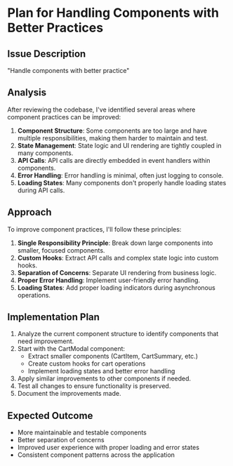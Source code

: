 # Plan for Handling Components with Better Practices

## Issue Description
"Handle components with better practice"

## Analysis
After reviewing the codebase, I've identified several areas where component practices can be improved:

1. **Component Structure**: Some components are too large and have multiple responsibilities, making them harder to maintain and test.
2. **State Management**: State logic and UI rendering are tightly coupled in many components.
3. **API Calls**: API calls are directly embedded in event handlers within components.
4. **Error Handling**: Error handling is minimal, often just logging to console.
5. **Loading States**: Many components don't properly handle loading states during API calls.

## Approach
To improve component practices, I'll follow these principles:

1. **Single Responsibility Principle**: Break down large components into smaller, focused components.
2. **Custom Hooks**: Extract API calls and complex state logic into custom hooks.
3. **Separation of Concerns**: Separate UI rendering from business logic.
4. **Proper Error Handling**: Implement user-friendly error handling.
5. **Loading States**: Add proper loading indicators during asynchronous operations.

## Implementation Plan
1. Analyze the current component structure to identify components that need improvement.
2. Start with the CartModal component:
   - Extract smaller components (CartItem, CartSummary, etc.)
   - Create custom hooks for cart operations
   - Implement loading states and better error handling
3. Apply similar improvements to other components if needed.
4. Test all changes to ensure functionality is preserved.
5. Document the improvements made.

## Expected Outcome
- More maintainable and testable components
- Better separation of concerns
- Improved user experience with proper loading and error states
- Consistent component patterns across the application